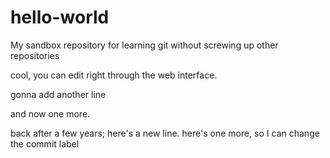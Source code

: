 # hello-world
My sandbox repository for learning git without screwing up other repositories

cool, you can edit right through the web interface. 

gonna add another line

and now one more.

back after a few years; here's a new line. 
here's one more, so I can change the commit label
